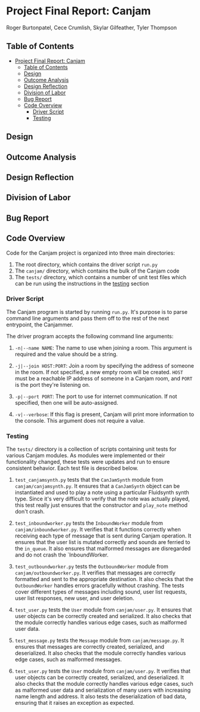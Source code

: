 # Project Final Report: Canjam

Roger Burtonpatel, Cece Crumlish, Skylar Gilfeather, Tyler Thompson

## Table of Contents

- [Project Final Report: Canjam](#project-final-report-canjam)
  - [Table of Contents](#table-of-contents)
  - [Design](#design)
  - [Outcome Analysis](#outcome-analysis)
  - [Design Reflection](#design-reflection)
  - [Division of Labor](#division-of-labor)
  - [Bug Report](#bug-report)
  - [Code Overview](#code-overview)
    - [Driver Script](#driver-script)
    - [Testing](#testing)

## Design

## Outcome Analysis

## Design Reflection

## Division of Labor

## Bug Report

## Code Overview

Code for the Canjam project is organized into three main directories:

1. The root directory, which contains the driver script `run.py`
2. The `canjam/` directory, which contains the bulk of the Canjam code
3. The `tests/` directory, which contains a number of unit test files which can be run using the instructions in the [testing](#testing) section

### Driver Script

The Canjam program is started by running `run.py`. It's purpose is to parse command line arguments and pass them off to the rest of the next entrypoint, the Canjammer.

The driver program accepts the following command line arguments:

1. `-n|--name NAME`: The name to use when joining a room. This argument is required and the value should be a string.

2. `-j|--join HOST:PORT`: Join a room by specifying the address of someone in the room. If not specified, a new empty room will be created. `HOST` must be a reachable IP address of someone in a Canjam room, and `PORT` is the port they're listening on.

3. `-p|--port PORT`: The port to use for internet communication. If not specified, then one will be auto-assigned.

4. `-v|--verbose`: If this flag is present, Canjam will print more information to the console. This argument does not require a value.

### Testing

The `tests/` directory is a collection of scripts containing unit tests for various Canjam modules. As modules were implemented or their functionality changed, these tests were updates and run to ensure consistent behavior. Each test file is described below.

1. `test_canjamsynth.py` tests that the `CanJamSynth` module from `canjam/canjamsynth.py`. It ensures that a `CanJamSynth` object can be instantiated and used to play a note using a particular Fluidsynth synth type. Since it's very difficult to verify that the note was actually played, this test really just ensures that the constructor and `play_note` method don't crash.

2. `test_inboundworker.py` tests the `InboundWorker` module from `canjam/inboundworker.py`. It verifies that it functions correctly when receiving each type of message that is sent during Canjam operation. It ensures that the user list is mutated correctly and sounds are ferried to the `in_queue`. It also ensures that malformed messages are disregarded and do not crash the `InboundWorker.

3. `test_outboundworker.py` tests the `OutboundWorker` module from `canjam/outboundworker.py`. It verifies that messages are correctly formatted and sent to the appropriate destination. It also checks that the `OutboundWorker` handles errors gracefully without crashing. The tests cover different types of messages including sound, user list requests, user list responses, new user, and user deletion.

4. `test_user.py` tests the `User` module from `canjam/user.py`. It ensures that user objects can be correctly created and serialized. It also checks that the module correctly handles various edge cases, such as malformed user data.

5. `test_message.py` tests the `Message` module from `canjam/message.py`. It ensures that messages are correctly created, serialized, and deserialized. It also checks that the module correctly handles various edge cases, such as malformed messages.

6. `test_user.py` tests the `User` module from `canjam/user.py`. It verifies that user objects can be correctly created, serialized, and deserialized. It also checks that the module correctly handles various edge cases, such as malformed user data and serialization of many users with increasing name length and address. It also tests the deserialization of bad data, ensuring that it raises an exception as expected.
